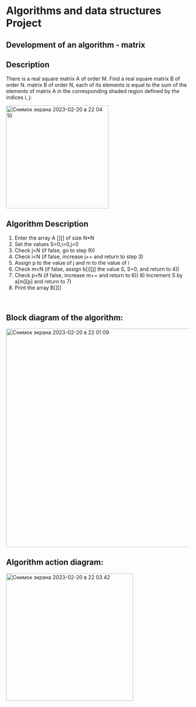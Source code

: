 <h1>Algorithms and data structures Project</h1>
<h2>Development of an algorithm - matrix</h2>
<h2>Description</h2>


There is a real square matrix A of order M. Find a real square matrix B of order N.
matrix B of order N, each of its elements is equal to the sum of the elements of matrix A in the corresponding shaded region defined by the indices i, j:<br />

<img width="281" alt="Снимок экрана 2023-02-20 в 22 04 10" src="https://user-images.githubusercontent.com/87941256/220204972-203fab73-9dcf-4abc-bed9-e2dc9bc3e8c4.png">

<br />
<h2>Algorithm Description</h2>

1) Enter the array A [][] of size N*N <br />
2) Set the values S=0,i=0,j=0<br />
3) Check j<N (if false, go to step 9))<br />
4) Check i<N (if false, increase j++ and return to step 3)
5) Assign p to the value of j and m to the value of i
6) Check m<N (if false, assign b[i][j] the value S, S=0, and return to 4))
7) Check p<N (if false, increase m++ and return to 6)) 8) Increment S by a[m][p] and return to 7)
9) Print the array B[][]

<br />

<h2>Block diagram of the algorithm:</h2>
<img width="597" alt="Снимок экрана 2023-02-20 в 22 01 09" src="https://user-images.githubusercontent.com/87941256/220204694-007c59bf-9822-463c-ada0-db00f0874479.png">

<h2>Algorithm action diagram:</h2>
<img width="348" alt="Снимок экрана 2023-02-20 в 22 03 42" src="https://user-images.githubusercontent.com/87941256/220204932-fcfeac30-35df-4315-8ecb-10aa3c78bff3.png">

